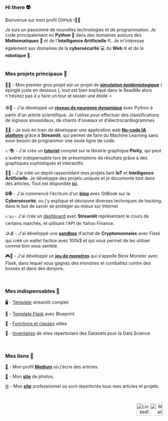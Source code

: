### Hi there 👽

Bienvenue sur mon profil GitHub !👋🏼</br>

Je suis un passionné de nouvelles technologies et de programmation. Je code principalement en __Python__ 🐍 dans des domaines autours des __Mathématiques__ 🧮 et de l'__Intelligence Artificielle__ ⛏. Je m'intéresse également aux domaines de la __cybersécurité__ 💻 du __Web__ 🌐 et de la __robotique__ 🤖. <br>
<br>

### Mes projets principaux 📌

🦠🧪 - Mon premier gros projet est un projet de [**simulation épidémiologique**](https://github.com/antonin-lfv/simulation_virus_covid-19) ( épinglé juste en dessous ), tout est bien expliqué dans le ReadMe alors n'hésitez pas à y faire un tour et laisser une étoile ⭐️  <br>

🕸📰 - J'ai développé un [**réseau de neurones dynamique**](https://github.com/antonin-lfv/Dynamic_graph_neural_network/blob/main/README.md) avec Python à partir d'un article scientifique. Je l'utilise pour effectuer des classifications de signaux sinusoïdaux, de chants d'oiseaux et d'électrocardiogrammes<br>

🧠🌐 - Je suis en train de développer une application web [**No-code IA platform**](https://github.com/antonin-lfv/Online_preprocessing_for_ML) grâce à **Streamlit**, qui permet de faire du Machine Learning sans avoir besoin de programmer une seule ligne de code.<br>

📈📚 - J'ai crée un [**tutoriel**](https://github.com/antonin-lfv/Plotly_tutorial) complet sur la librairie graphique **Plotly**, qui peut s'avérer indispensable lors de présentations de résultats grâce à des graphiques sophistiqués et interactifs.

🤖🔋 - J'ai créé un depôt rassemblant mes projets liant **IoT** et **Intelligence Artificielle**. Je développe des projets uniques et je documente tout dans des articles. Tout est disponible [**ici**](https://github.com/antonin-lfv/DataScience_IoT_projects). 

🔒🕵️ - J'ai commencé l'écriture d'un [**blog**](https://antoninlefevre45.gitbook.io/cybersecurity/) avec GitBook sur la **Cybersécurité**, ou j'y explique et découvre diverses techniques de hacking, dans le but de savoir se protéger au mieux sur Internet <br>

📈💵 - J'ai crée un [dashboard](https://github.com/antonin-lfv/DashBoard_stock_prices) avec **Streamlit** représentant le cours de certains marchés, et utilisant l'API de Yahoo Finance.

🪙💰 - J'ai développé une [**sandbox**](https://github.com/antonin-lfv/Parrot_wallet) d'achat de **Cryptomonnaies** avec Flask qui créé un wallet factice avec 100k$ et qui vous permet de les utiliser comme bon vous semble.

🎮🧌 - J'ai développé un [**jeu de monstres**](https://github.com/antonin-lfv/Bonx_monsters) qui s'appelle Bonx Monster avec Flask, dans lequel vous gagnez des monstres et combattez contre des bosses et dans des donjons.

<br>

### Mes indispensables 📌

🖥 - [Template](https://github.com/antonin-lfv/streamlit_template) streamlit complet 

🚀 - [Template Flask](https://github.com/antonin-lfv/Flask_template) avec Blueprint

🌟 - [Fonctions et classes](https://github.com/antonin-lfv/Utils) utiles

📂 - [Inventaires](https://github.com/antonin-lfv/Gallery-of-Datasets) de sites répertoriant des Datasets pour la Data Science


<br>

### Mes liens 📌

[🔮](https://medium.com/@antoninlefevre45) - Mon profil [**Medium**](https://medium.com/@antoninlefevre45) où j'écris des articles.

[📸](https://antonin-lfv.github.io/PhotographyWebsite/) - Mon [**site**](https://antonin-lfv.github.io/PhotographyWebsite/) de photos.

[🌐](https://antonin-lfv.github.io) - Mon [**site**](https://antonin-lfv.github.io) professionnel où sont répertoriés tous mes articles et projets.

<br>

<p align="right">
  <a href="https://www.linkedin.com/in/antonin-lefevre-565b8b141" class="fancybox" ><img src="https://user-images.githubusercontent.com/63207451/97303444-b2c04380-185a-11eb-8cfc-864c33a64e4b.png" title="LinkedIn" width="40" height="40"></a>
  <a href="mailto:antoninlefevre45@icloud.com" class="fancybox" ><img src="https://user-images.githubusercontent.com/63207451/97303543-cec3e500-185a-11eb-8adc-c1364e2054a9.png" title="Mail" width="40" height="40"></a>
</p>




